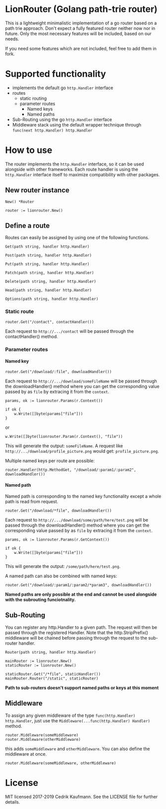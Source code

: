 # LionRouter (Golang path-trie router)

This is a lightweight minimalistic implementation of a go router based on a path trie approach. Don't expect a fully featured router neither now nor in future. Only the most necessary features will be included, based on our needs.

If you need some features which are not included, feel free to add them in fork. 

# Supported functionality

- implements the default go `http.Handler` interface
- routes
    - static routing
    - parameter routes
        - Named keys
        - Named paths
- Sub-Routing using the go `http.Handler` interface
- Middleware stack using the default wrapper technique through `func(next http.Handler) http.Handler`

# How to use

The router implements the `http.Handler` interface, so it can be used alongside with other frameworks. Each route handler is using the `http.Handler` interface itself to maximize compatibility with other packages.

## New router instance
`New() *Router`
```
router := lionrouter.New()
```

## Define a route
Routes can easily be assigned by using one of the following functions.

`Get(path string, handler http.Handler)`

`Post(path string, handler http.Handler)`

`Put(path string, handler http.Handler)`

`Patch(path string, handler http.Handler)`

`Delete(path string, handler http.Handler)`

`Head(path string, handler http.Handler)`

`Options(path string, handler http.Handler)`

### Static route

```
router.Get("/contact", contactHandler())
```

Each request to `http://.../contact` will be passed through the contactHandler() method.

### Parameter routes

#### Named key

```
router.Get("/download/:file", downloadHandler())
```

Each request to `http://.../download/someFileName` will be passed through the downloadHandler() method where you can get the corresponding value passed by as `file` by extracing it from the `context`.

```
params, ok := lionrouter.Params(r.Context())

if ok {
    w.Write([]byte(params["file"]))
}
```
or
```
w.Write([]byte(lionrouter.Param(r.Context(), "file"))
```

This will generate the output: `someFileName`.
A request like `http://.../download/profile_picture.png` would get: `profile_picture.png`.

Multiple named keys per route are possible:

```
router.Handler(http.MethodGet, "/download/:param1/:param2", downloadHandler())
```

#### Named path

Named path is corresponding to the named key functionality except a whole path is read from request.

```
router.Get("/download/*file", downloadHandler())
```

Each request to `http://.../download/some/path/here/test.png` will be passed through the downloadHandler() method where you can get the corresponding value passed by as `file` by extracing it from the `context`.

```
params, ok := lionrouter.Params(r.GetContext())

if ok {
    w.Write([]byte(params["file"]))
}
```

This will generate the output: `/some/path/here/test.png`.

A named path can also be combined with named keys:

```
router.Get("/download/:param1/:param2/*param3", downloadHandler())
```
**Named paths are only possible at the end and cannot be used alongside with the subrouting funciotnality.**

## Sub-Routing

You can register any http.Handler to a given path. The request will then be passed through the registered Handler. Note that the http.StripPrefix() middleware will be chained before passing through the request to the sub-router handler.

`Router(path string, handler http.Handler)`

```
mainRouter := lionrouter.New()
staticRouter := lionrouter.New()

staticRouter.Get("/*file", staticHandler())
mainRouter.Router("/static", staticRouter)
```

**Path to sub-routers doesn't support named paths or keys at this moment**

## Middleware

To assign any given middleware of the type `func(http.Handler) http.Handler`, just use the `Middleware(...func(http.Handler) Handler)` method.

```
router.Middleware(someMiddleware)
router.Middleware(otherMiddleware)
```
this adds `someMiddleware` and `otherMiddleware`. You can also define the middleware at once.
```
router.Middleware(someMiddleware, otherMiddleware)
```

# License

MIT licensed 2017-2019 Cedrik Kaufmann. See the LICENSE file for further details.